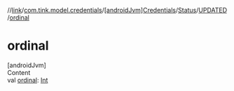 //[link](../../../../index.md)/[com.tink.model.credentials](../../../index.md)/[[androidJvm]Credentials](../../index.md)/[Status](../index.md)/[UPDATED](index.md)/[ordinal](ordinal.md)



# ordinal  
[androidJvm]  
Content  
val [ordinal](ordinal.md): [Int](https://kotlinlang.org/api/latest/jvm/stdlib/kotlin/-int/index.html)  



